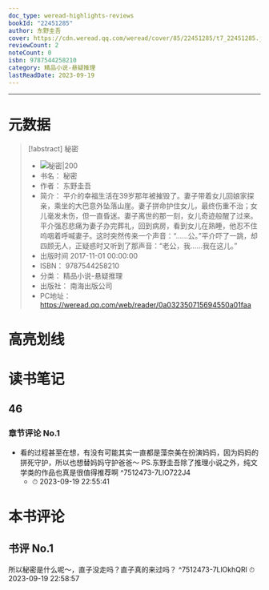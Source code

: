 ```yaml
---
doc_type: weread-highlights-reviews
bookId: "22451285"
author: 东野圭吾
cover: https://cdn.weread.qq.com/weread/cover/85/22451285/t7_22451285.jpg
reviewCount: 2
noteCount: 0
isbn: 9787544258210
category: 精品小说-悬疑推理
lastReadDate: 2023-09-19
---
```


---
# 元数据
> [!abstract] 秘密
> - ![ 秘密|200](https://cdn.weread.qq.com/weread/cover/85/22451285/t7_22451285.jpg)
> - 书名： 秘密
> - 作者： 东野圭吾
> - 简介： 平介的幸福生活在39岁那年被摧毁了。妻子带着女儿回娘家探亲，乘坐的大巴意外坠落山崖。妻子拼命护住女儿，最终伤重不治；女儿毫发未伤，但一直昏迷。妻子离世的那一刻，女儿奇迹般醒了过来。
平介强忍悲痛为妻子办完葬礼，回到病房，看到女儿在熟睡，他忍不住呜咽着呼喊妻子。这时突然传来一个声音：“……公。”平介吓了一跳，却四顾无人，正疑惑时又听到了那声音：“老公，我……我在这儿。”
> - 出版时间 2017-11-01 00:00:00
> - ISBN： 9787544258210
> - 分类： 精品小说-悬疑推理
> - 出版社： 南海出版公司
> - PC地址：https://weread.qq.com/web/reader/0a032350715694550a01faa

# 高亮划线

# 读书笔记

## 46

### 章节评论 No.1
- 看的过程甚至在想，有没有可能其实一直都是藻奈美在扮演妈妈，因为妈妈的拼死守护，所以也想替妈妈守护爸爸～
PS.东野圭吾除了推理小说之外，纯文学类的作品也真是很值得推荐啊 ^7512473-7LlO722J4
    - ⏱ 2023-09-19 22:55:41    
# 本书评论

## 书评 No.1 
所以秘密是什么呢～，直子没走吗？直子真的来过吗？ ^7512473-7LlOkhQRl
⏱ 2023-09-19 22:58:57
